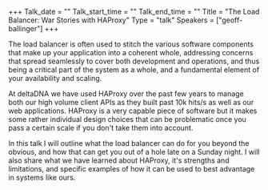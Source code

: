 +++
Talk_date = ""
Talk_start_time = ""
Talk_end_time = ""
Title = "The Load Balancer: War Stories with HAProxy"
Type = "talk"
Speakers = ["geoff-ballinger"]
+++

The load balancer is often used to stitch the various software components that make up your application into a coherent whole, addressing concerns that spread seamlessly to cover both development and operations, and thus being a critical part of the system as a whole, and a fundamental element of your availability and scaling.

At deltaDNA we have used HAProxy over the past few years to manage both our high volume client APIs as they built past 10k hits/s as well as our web applications. HAProxy is a very capable piece of software but it makes some rather individual design choices that can be problematic once you pass a certain scale if you don't take them into account.

In this talk I will outline what the load balancer can do for you beyond the obvious, and how that can get you out of a hole late on a Sunday night. I will also share what we have learned about HAProxy, it's strengths and limitations, and specific examples of how it can be used to best advantage in systems like ours.
